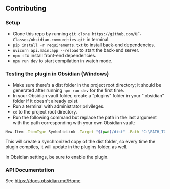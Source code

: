 ## Contributing
### Setup
- Clone this repo by running `git clone https://github.com/UF-Classes/obsidian-communities.git` in terminal.
- `pip install -r requirements.txt` to install back-end dependencies.
- `uvicorn api.main:app --reload` to start the back-end server.
- `npm i` to install front-end dependencies.
- `npm run dev` to start compilation in watch mode.

### Testing the plugin in Obsidian (Windows)
- Make sure there's a dist folder in the project root directory; it should be generated after running `npm run dev` for the first time.
- In your Obsidian vault folder, create a "plugins" folder in your ".obsidian" folder if it doesn't already exist.
- Run a terminal with administrator privileges.
- `cd` to the project root directory.
- Run the following command but replace the path in the last argument with the path corresponding with your own Obsidian vault:
```bash
New-Item -ItemType SymbolicLink -Target "$(pwd)/dist" -Path "C:\PATH_TO_MY_VAULT\.obsidian\plugins\obsidian-communities"
```
This will create a synchronized copy of the dist folder, so every time the plugin compiles, it will update in the plugins folder, as well.

In Obsidian settings, be sure to enable the plugin.

### API Documentation

See https://docs.obsidian.md/Home

